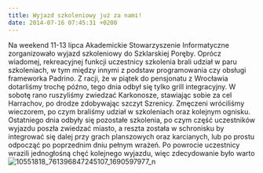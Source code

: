 ```yaml
---
title: Wyjazd szkoleniowy już za nami!
date: 2014-07-16 07:45:31 +0200
---
```

Na weekend 11-13 lipca Akademickie Stowarzyszenie Informatyczne zorganizowało wyjazd szkoleniowy do Szklarskiej Poręby. Oprócz wiadomej, rekreacyjnej funkcji uczestnicy szkolenia brali udział w paru szkoleniach, w tym między innymi z podstaw programowania czy obsługi frameworka Padrino. Z racji, że w piątek do pensjonatu z Wrocławia dotarliśmy trochę późno, tego dnia odbył się tylko grill integracyjny. W sobotę rano ruszyliśmy zwiedzać Karkonosze, stawiając sobie za cel Harrachov, po drodze zdobywając szczyt Szrenicy. Zmęczeni wróciliśmy wieczorem, po czym braliśmy udział w szkoleniach oraz kolejnym ognisku. Ostatniego dnia odbyły się pozostałe szkolenia, po czym część uczestników wyjazdu poszła zwiedzać miasto, a reszta została w schronisku by integrować się dalej przy grach planszowych oraz karcianych, lub po prostu odpocząć po poprzednim dniu pełnym wrażeń. Po powrocie uczestnicy wrazili jednogłośną chęć kolejnego wyjazdu, więc zdecydowanie było warto![![10551818_761396847245107_1690597977_n](http://asi.wroclaw.pl/wp-content/uploads/2014/07/10551818_761396847245107_1690597977_n-300x225.jpg)](http://asi.wroclaw.pl/wp-content/uploads/2014/07/10551818_761396847245107_1690597977_n.jpg)

